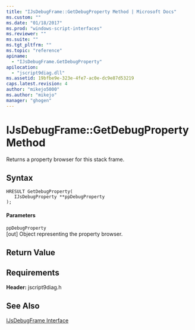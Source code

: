 ```yaml
---
title: "IJsDebugFrame::GetDebugProperty Method | Microsoft Docs"
ms.custom: ""
ms.date: "01/18/2017"
ms.prod: "windows-script-interfaces"
ms.reviewer: ""
ms.suite: ""
ms.tgt_pltfrm: ""
ms.topic: "reference"
apiname: 
  - "IJsDebugFrame.GetDebugProperty"
apilocation: 
  - "jscript9diag.dll"
ms.assetid: 19bfbe9e-323e-4fe7-ac0e-dc9e87d53219
caps.latest.revision: 4
author: "mikejo5000"
ms.author: "mikejo"
manager: "ghogen"
---
```

# IJsDebugFrame::GetDebugProperty Method
Returns a property browser for this stack frame.  
  
## Syntax  
  
```  
HRESULT GetDebugProperty(  
   IJsDebugProperty **ppDebugProperty  
);  
```  
  
#### Parameters  
 `ppDebugProperty`  
 [out] Object representing the property browser.  
  
## Return Value  
  
## Requirements  
 **Header:** jscript9diag.h  
  
## See Also  
 [IJsDebugFrame Interface](../../winscript/reference/ijsdebugframe-interface.md)